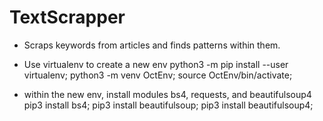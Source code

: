 # TextScrapper
- Scraps keywords from articles and finds patterns within them.

- Use virtualenv to create a new env
python3 -m pip install --user virtualenv;
python3 -m venv OctEnv;
source OctEnv/bin/activate;

- within the new env, install modules bs4, requests, and beautifulsoup4
pip3 install bs4;
pip3 install beautifulsoup;
pip3 install beautifulsoup4;



